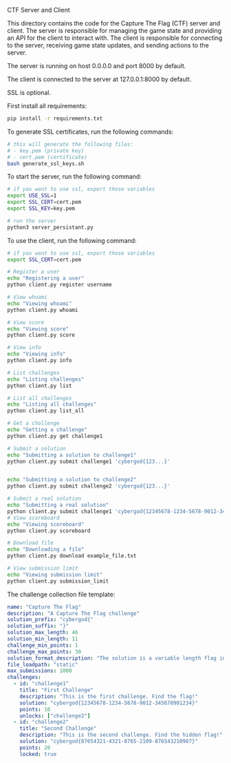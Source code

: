 CTF Server and Client

This directory contains the code for the Capture The Flag (CTF) server and client. The server is responsible for managing the game state and providing an API for the client to interact with. The client is responsible for connecting to the server, receiving game state updates, and sending actions to the server.

The server is running on host 0.0.0.0 and port 8000 by default.

The client is connected to the server at 127.0.0.1:8000 by default.

SSL is optional.

First install all requirements:

```bash
pip install -r requirements.txt
```

To generate SSL certificates, run the following commands:

```bash
# this will generate the following files:
# - key.pem (private key)
# - cert.pem (certificate)
bash generate_ssl_keys.sh
```

To start the server, run the following command:

```bash
# if you want to use ssl, export those variables
export USE_SSL=1
export SSL_CERT=cert.pem
export SSL_KEY=key.pem

# run the server
python3 server_persistant.py
```

To use the client, run the following command:

```bash
# if you want to use ssl, export those variables
export SSL_CERT=cert.pem

# Register a user
echo "Registering a user"
python client.py register username

# View whoami
echo "Viewing whoami"
python client.py whoami

# View score
echo "Viewing score"
python client.py score

# View info
echo "Viewing info"
python client.py info

# List challenges
echo "Listing challenges"
python client.py list

# List all challenges
echo "Listing all challenges"
python client.py list_all

# Get a challenge
echo "Getting a challenge"
python client.py get challenge1

# Submit a solution
echo "Submitting a solution to challenge1"
python client.py submit challenge1 'cybergod{123...}'


echo "Submitting a solution to challenge2"
python client.py submit challenge2 'cybergod{123...}'

# Submit a real solution
echo "Submitting a real solution"
python client.py submit challenge1 'cybergod{12345678-1234-5678-9012-345678901234}'
# View scoreboard
echo "Viewing scoreboard"
python client.py scoreboard

# Download file
echo "Downloading a file"
python client.py download example_file.txt

# View submission limit
echo "Viewing submission limit"
python client.py submission_limit
```

The challenge collection file template:

```yaml
name: "Capture The Flag"
description: "A Capture The Flag challenge"
solution_prefix: "cybergod{"
solution_suffix: "}"
solution_max_length: 46
solution_min_length: 11
challenge_min_points: 1
challenge_max_points: 30
solution_format_description: "The solution is a variable length flag in the format cybergod{xxxx}"
file_loadpath: "static"
max_submissions: 1000
challenges:
  - id: "challenge1"
    title: "First Challenge"
    description: "This is the first challenge. Find the flag!"
    solution: "cybergod{12345678-1234-5678-9012-345678901234}"
    points: 10
    unlocks: ["challenge2"]
  - id: "challenge2"
    title: "Second Challenge"
    description: "This is the second challenge. Find the hidden flag!"
    solution: "cybergod{87654321-4321-8765-2109-876543210987}"
    points: 20
    locked: true
```